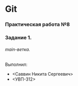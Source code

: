 # Git
### Практическая работа №8
### Задание 1.
###### main-ветка. 

Выполнил:
* <Саввин Никита Сергеевич>
* <УВП-312>
